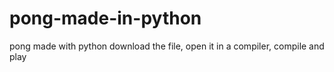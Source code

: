 # pong-made-in-python
pong made with python
download the file, open it in a compiler, compile and  play 
